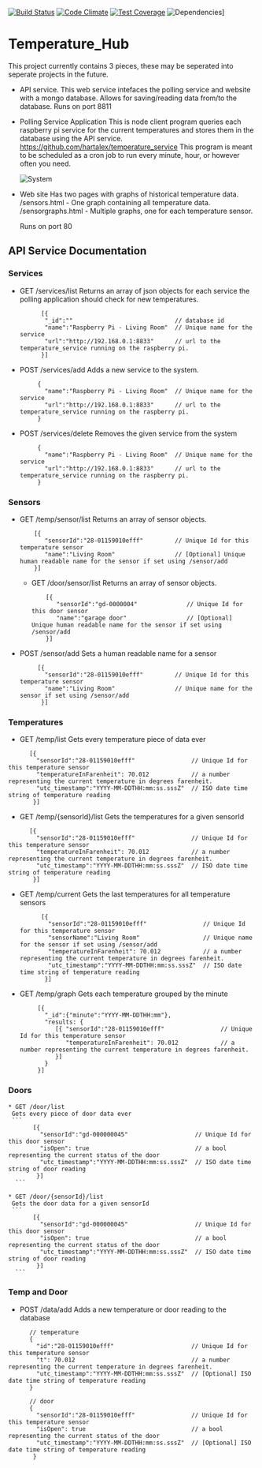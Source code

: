 [![Build Status](https://travis-ci.org/hartalex/temperature_hub.svg?branch=master)](https://travis-ci.org/hartalex/temperature_hub)
[![Code Climate](https://codeclimate.com/github/hartalex/temperature_hub/badges/gpa.svg)](https://codeclimate.com/github/hartalex/temperature_hub)
[![Test Coverage](https://codeclimate.com/github/hartalex/temperature_hub/badges/coverage.svg)](https://codeclimate.com/github/hartalex/temperature_hub/coverage)
![Dependencies](https://david-dm.org/hartalex/temperature_hub.svg)]

# Temperature_Hub

This project currently contains 3 pieces, these may be seperated into seperate projects in the future.

* API service.
  This web service intefaces the polling service and website with a mongo database.
  Allows for saving/reading data from/to the database.
  Runs on port 8811

* Polling Service Application
  This is node client program queries each raspberry pi service for the current temperatures and stores them in the database using the API service. https://github.com/hartalex/temperature_service
  This program is meant to be scheduled as a cron job to run every minute, hour, or however often you need.

  ![System](https://raw.githubusercontent.com/hartalex/temperature_hub/master/system.png)

* Web site
  Has two pages with graphs of historical temperature data.
  /sensors.html  - One graph containing all temperature data.
  /sensorgraphs.html - Multiple graphs, one for each temperature sensor.

  Runs on port 80

## API Service Documentation

### Services
 * GET /services/list
   Returns an array of json objects for each service the polling application should check for new temperatures.
   ```
         [{
          "_id":""                             // database id
          "name":"Raspberry Pi - Living Room"  // Unique name for the service
          "url":"http://192.168.0.1:8833"      // url to the temperature_service running on the raspberry pi.
         }]
   ```

 * POST /services/add
   Adds a new service to the system.
   ```
        {    
          "name":"Raspberry Pi - Living Room"  // Unique name for the service
          "url":"http://192.168.0.1:8833"      // url to the temperature_service running on the raspberry pi.
        }
   ```
 * POST /services/delete
   Removes the given service from the system
   ```
        {    
          "name":"Raspberry Pi - Living Room"  // Unique name for the service
          "url":"http://192.168.0.1:8833"      // url to the temperature_service running on the raspberry pi.
        }
   ```

### Sensors
 * GET /temp/sensor/list
   Returns an array of sensor objects.
   ```
       [{
          "sensorId":"28-01159010efff"         // Unique Id for this temperature sensor
          "name":"Living Room"                 // [Optional] Unique human readable name for the sensor if set using /sensor/add
       }]
   ```

   * GET /door/sensor/list
     Returns an array of sensor objects.
     ```
         [{
            "sensorId":"gd-0000004"              // Unique Id for this door sensor
            "name":"garage door"                 // [Optional] Unique human readable name for the sensor if set using /sensor/add
         }]
     ```

 * POST /sensor/add
   Sets a human readable name for a sensor
   ```
        [{
          "sensorId":"28-01159010efff"         // Unique Id for this temperature sensor
          "name":"Living Room"                 // Unique name for the sensor if set using /sensor/add
         }]
   ```

### Temperatures
 * GET /temp/list
  Gets every temperature piece of data ever
  ```
        [{
          "sensorId":"28-01159010efff"                // Unique Id for this temperature sensor
          "temperatureInFarenheit": 70.012            // a number representing the current temperature in degrees farenheit.
          "utc_timestamp":"YYYY-MM-DDTHH:mm:ss.sssZ"  // ISO date time string of temperature reading
         }]
   ```

 * GET /temp/{sensorId}/list
  Gets the temperatures for a given sensorId
  ```
        [{
          "sensorId":"28-01159010efff"                // Unique Id for this temperature sensor
          "temperatureInFarenheit": 70.012            // a number representing the current temperature in degrees farenheit.
          "utc_timestamp":"YYYY-MM-DDTHH:mm:ss.sssZ"  // ISO date time string of temperature reading
         }]
   ```
  * GET /temp/current
    Gets the last temperatures for all temperature sensors
    ```
          [{
            "sensorId":"28-01159010efff"                // Unique Id for this temperature sensor
            "sensorName":"Living Room"                  // Unique name for the sensor if set using /sensor/add
            "temperatureInFarenheit": 70.012            // a number representing the current temperature in degrees farenheit.
            "utc_timestamp":"YYYY-MM-DDTHH:mm:ss.sssZ"  // ISO date time string of temperature reading
           }]
     ```
 * GET /temp/graph
   Gets each temperature grouped by the minute
   ```
        [{
          "_id":{"minute":"YYYY-MM-DDTHH:mm"},
          "results: {
             [{ "sensorId":"28-01159010efff"                // Unique Id for this temperature sensor
                "temperatureInFarenheit": 70.012            // a number representing the current temperature in degrees farenheit.
             }]
          }
        }]
   ```

### Doors
    * GET /door/list
     Gets every piece of door data ever
     ```
           [{
             "sensorId":"gd-000000045"                   // Unique Id for this door sensor
             "isOpen": true                              // a bool representing the current status of the door
             "utc_timestamp":"YYYY-MM-DDTHH:mm:ss.sssZ"  // ISO date time string of door reading
            }]
      ```

    * GET /door/{sensorId}/list
     Gets the door data for a given sensorId
     ```
           [{
             "sensorId":"gd-000000045"                   // Unique Id for this door sensor
             "isOpen": true                              // a bool representing the current status of the door
             "utc_timestamp":"YYYY-MM-DDTHH:mm:ss.sssZ"  // ISO date time string of door reading
            }]
      ```

### Temp and Door
 * POST /data/add
  Adds a new temperature or door reading to the database
  ```
        // temperature
        {
          "id":"28-01159010efff"                      // Unique Id for this temperature sensor
          "t": 70.012                                 // a number representing the current temperature in degrees farenheit.
          "utc_timestamp":"YYYY-MM-DDTHH:mm:ss.sssZ"  // [Optional] ISO date time string of temperature reading
        }

        // door
        {
          "sensorId":"28-01159010efff"                // Unique Id for this temperature sensor
          "isOpen": true                              // a bool representing the current status of the door
          "utc_timestamp":"YYYY-MM-DDTHH:mm:ss.sssZ"  // [Optional] ISO date time string of temperature reading
         }
   ```
